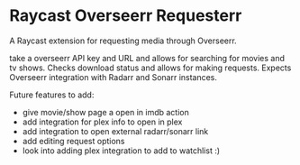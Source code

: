 # Raycast Overseerr Requesterr

A Raycast extension for requesting media through Overseerr.

take a overseerr API key and URL and allows for searching for movies and tv shows. Checks download status and allows for making requests. Expects Overseerr integration with Radarr and Sonarr instances.

Future features to add:
- give movie/show page a open in imdb action
- add integration for plex info to open in plex
- add integration to open external radarr/sonarr link
- add editing request options
- look into adding plex integration to add to watchlist :)